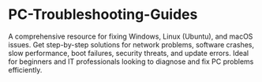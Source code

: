# PC-Troubleshooting-Guides
A comprehensive resource for fixing Windows, Linux (Ubuntu), and macOS issues. Get step-by-step solutions for network problems, software crashes, slow performance, boot failures, security threats, and update errors. Ideal for beginners and IT professionals looking to diagnose and fix PC problems efficiently.

